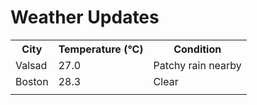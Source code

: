 # Weather Updates

<!-- WEATHER-UPDATE-START -->
<table><tr><th>City</th><th>Temperature (°C)</th><th>Condition</th></tr><tr><td>Valsad</td><td>27.0</td><td>Patchy rain nearby</td></tr><tr><td>Boston</td><td>28.3</td><td>Clear</td></tr><tr><td></td><td></td><td></td></tr></table>
<!-- WEATHER-UPDATE-END -->

